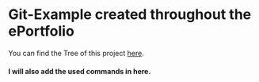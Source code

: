 # Git-Example created throughout the ePortfolio

You can find the Tree of this project [here](https://github.com/pdziersk/gitexample/network).

#### I will also add the used commands in here.
